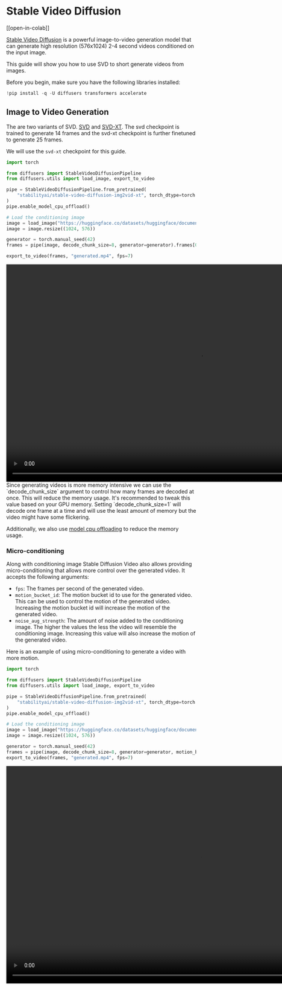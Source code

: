 <!--Copyright 2023 The HuggingFace Team. All rights reserved.

Licensed under the Apache License, Version 2.0 (the "License"); you may not use this file except in compliance with
the License. You may obtain a copy of the License at

http://www.apache.org/licenses/LICENSE-2.0

Unless required by applicable law or agreed to in writing, software distributed under the License is distributed on
an "AS IS" BASIS, WITHOUT WARRANTIES OR CONDITIONS OF ANY KIND, either express or implied. See the License for the
specific language governing permissions and limitations under the License.
-->

# Stable Video Diffusion

[[open-in-colab]]

[Stable Video Diffusion](https://static1.squarespace.com/static/6213c340453c3f502425776e/t/655ce779b9d47d342a93c890/1700587395994/stable_video_diffusion.pdf) is a powerful image-to-video generation model that can generate high resolution (576x1024) 2-4 second videos conditioned on the input image.

This guide will show you how to use SVD to short generate videos from images.

Before you begin, make sure you have the following libraries installed:

```py
!pip install -q -U diffusers transformers accelerate 
```

## Image to Video Generation

The are two variants of SVD. [SVD](https://huggingface.co/stabilityai/stable-video-diffusion-img2vid) 
and [SVD-XT](https://huggingface.co/stabilityai/stable-video-diffusion-img2vid-xt). The svd checkpoint is trained to generate 14 frames and the svd-xt checkpoint is further 
finetuned to generate 25 frames.

We will use the `svd-xt` checkpoint for this guide.

```python
import torch

from diffusers import StableVideoDiffusionPipeline
from diffusers.utils import load_image, export_to_video

pipe = StableVideoDiffusionPipeline.from_pretrained(
    "stabilityai/stable-video-diffusion-img2vid-xt", torch_dtype=torch.float16, variant="fp16"
)
pipe.enable_model_cpu_offload()

# Load the conditioning image
image = load_image("https://huggingface.co/datasets/huggingface/documentation-images/resolve/main/diffusers/svd/rocket.png?download=true")
image = image.resize((1024, 576))

generator = torch.manual_seed(42)
frames = pipe(image, decode_chunk_size=8, generator=generator).frames[0]

export_to_video(frames, "generated.mp4", fps=7)
```

<video width="1024" height="576" controls>
  <source src="https://huggingface.co/datasets/huggingface/documentation-images/resolve/main/diffusers/svd/rocket_generated.mp4?download=true" type="video/mp4">
</video>

<Tip>
Since generating videos is more memory intensive we can use the `decode_chunk_size` argument to control how many frames are decoded at once. This will reduce the memory usage. It's recommended to tweak this value based on your GPU memory.
Setting `decode_chunk_size=1` will decode one frame at a time and will use the least amount of memory but the video might have some flickering.

Additionally, we also use [model cpu offloading](../../optimization/memory#model-offloading) to reduce the memory usage.
</Tip>


### Micro-conditioning

Along with conditioning image Stable Diffusion Video also allows providing micro-conditioning that allows more control over the generated video.
It accepts the following arguments:

- `fps`: The frames per second of the generated video.
- `motion_bucket_id`: The motion bucket id to use for the generated video. This can be used to control the motion of the generated video. Increasing the motion bucket id will increase the motion of the generated video.
- `noise_aug_strength`: The amount of noise added to the conditioning image. The higher the values the less the video will resemble the conditioning image. Increasing this value will also increase the motion of the generated video.

Here is an example of using micro-conditioning to generate a video with more motion.

```python
import torch

from diffusers import StableVideoDiffusionPipeline
from diffusers.utils import load_image, export_to_video

pipe = StableVideoDiffusionPipeline.from_pretrained(
    "stabilityai/stable-video-diffusion-img2vid-xt", torch_dtype=torch.float16, variant="fp16"
)
pipe.enable_model_cpu_offload()

# Load the conditioning image
image = load_image("https://huggingface.co/datasets/huggingface/documentation-images/resolve/main/diffusers/svd/rocket.png?download=true")
image = image.resize((1024, 576))

generator = torch.manual_seed(42)
frames = pipe(image, decode_chunk_size=8, generator=generator, motion_bucket_id=180, noise_aug_strength=0.1).frames[0]
export_to_video(frames, "generated.mp4", fps=7)
```

<video width="1024" height="576" controls>
  <source src="https://huggingface.co/datasets/huggingface/documentation-images/resolve/main/diffusers/svd/rocket_generated_motion.mp4?download=true" type="video/mp4">
</video>

